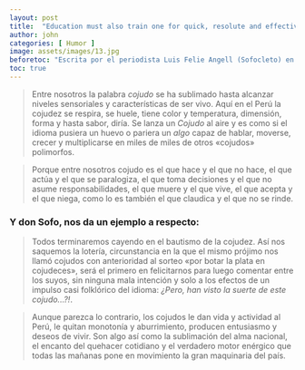 ```yaml
---
layout: post
title:  "Education must also train one for quick, resolute and effective thinking."
author: john
categories: [ Humor ]
image: assets/images/13.jpg
beforetoc: "Escrita por el periodista Luis Felie Angell (Sofocleto) en 1970, este tratado filosófico - humorístico. Yo hojeo sus apuntes  cada vez que reviso el quehacer nacional. Es decir, todos los días"
toc: true
---
```


> Entre nosotros la palabra *cojudo* se ha sublimado hasta alcanzar niveles sensoriales y características de ser vivo. Aquí en el Perú la cojudez se respira, se huele, tiene color y temperatura, dimensión, forma y hasta sabor, diría. Se lanza un *Cojudo* al aire y es como si el idioma pusiera un huevo o pariera un *algo* capaz de hablar, moverse, crecer y multiplicarse en miles de miles de otros «cojudos» polimorfos.

> Porque entre nosotros cojudo es el que hace y el que no hace, el que actúa y el que se paralogiza, el que toma decisiones y el que no asume responsabilidades, el que muere y el que vive, el que acepta y el que niega, como lo es también el que claudica y el que no se rinde. 

### Y don Sofo, nos da un ejemplo a respecto:

> Todos terminaremos cayendo en el bautismo de la cojudez. Así nos saquemos la lotería, circunstancia en la que el mismo prójimo nos llamó cojudos con anterioridad al sorteo «por botar la plata en cojudeces», será el primero en felicitarnos para luego comentar entre los suyos, sin ninguna mala intención y solo a los efectos de un impulso casi folklórico del idioma: *¿Pero, han visto la suerte de este cojudo...?!*.

> Aunque parezca lo contrario, los cojudos le dan vida y actividad al Perú, le quitan monotonía y aburrimiento, producen entusiasmo y deseos de vivir. Son algo así como la sublimación del alma nacional, el encanto del quehacer cotidiano y el verdadero motor enérgico que todas las mañanas pone en movimiento la gran maquinaria del país. 